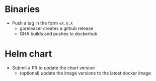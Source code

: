 # Binaries

- Push a tag in the form `vX.X.X`
  - goreleaser creates a github release
  - GHA builds and pushes to dockerhub

# Helm chart

- Submit a PR to update the chart version
  - (optional) update the image versions to the latest docker image
  